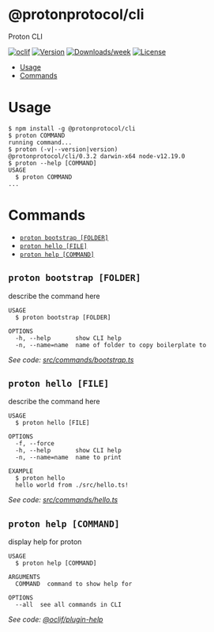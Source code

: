 @protonprotocol/cli
===================

Proton CLI

[![oclif](https://img.shields.io/badge/cli-oclif-brightgreen.svg)](https://oclif.io)
[![Version](https://img.shields.io/npm/v/@protonprotocol/cli.svg)](https://npmjs.org/package/@protonprotocol/cli)
[![Downloads/week](https://img.shields.io/npm/dw/@protonprotocol/cli.svg)](https://npmjs.org/package/@protonprotocol/cli)
[![License](https://img.shields.io/npm/l/@protonprotocol/cli.svg)](https://github.com/ProtonProtocol/proton-cli/blob/master/package.json)

<!-- toc -->
* [Usage](#usage)
* [Commands](#commands)
<!-- tocstop -->
# Usage
<!-- usage -->
```sh-session
$ npm install -g @protonprotocol/cli
$ proton COMMAND
running command...
$ proton (-v|--version|version)
@protonprotocol/cli/0.3.2 darwin-x64 node-v12.19.0
$ proton --help [COMMAND]
USAGE
  $ proton COMMAND
...
```
<!-- usagestop -->
# Commands
<!-- commands -->
* [`proton bootstrap [FOLDER]`](#proton-bootstrap-folder)
* [`proton hello [FILE]`](#proton-hello-file)
* [`proton help [COMMAND]`](#proton-help-command)

## `proton bootstrap [FOLDER]`

describe the command here

```
USAGE
  $ proton bootstrap [FOLDER]

OPTIONS
  -h, --help       show CLI help
  -n, --name=name  name of folder to copy boilerplate to
```

_See code: [src/commands/bootstrap.ts](https://github.com/ProtonProtocol/proton-cli/blob/v0.3.2/src/commands/bootstrap.ts)_

## `proton hello [FILE]`

describe the command here

```
USAGE
  $ proton hello [FILE]

OPTIONS
  -f, --force
  -h, --help       show CLI help
  -n, --name=name  name to print

EXAMPLE
  $ proton hello
  hello world from ./src/hello.ts!
```

_See code: [src/commands/hello.ts](https://github.com/ProtonProtocol/proton-cli/blob/v0.3.2/src/commands/hello.ts)_

## `proton help [COMMAND]`

display help for proton

```
USAGE
  $ proton help [COMMAND]

ARGUMENTS
  COMMAND  command to show help for

OPTIONS
  --all  see all commands in CLI
```

_See code: [@oclif/plugin-help](https://github.com/oclif/plugin-help/blob/v3.2.1/src/commands/help.ts)_
<!-- commandsstop -->
